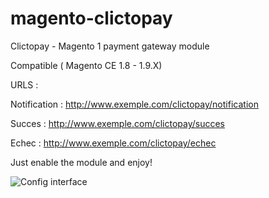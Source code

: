 # magento-clictopay
Clictopay - Magento 1 payment gateway module

Compatible ( Magento CE 1.8 - 1.9.X)

URLS : 

 Notification : http://www.exemple.com/clictopay/notification
 
 Succes : http://www.exemple.com/clictopay/succes
 
 Echec : http://www.exemple.com/clictopay/echec


Just enable the module and enjoy!

![Config interface](https://dl.dropboxusercontent.com/u/26226404/cltp.png)
